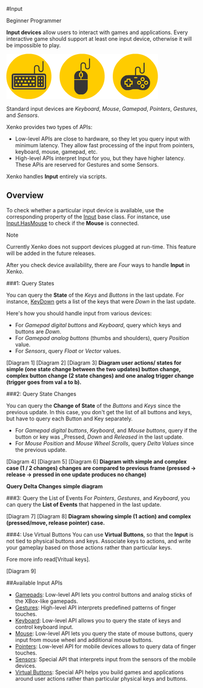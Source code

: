 #Input

<span class="label label-doc-level">Beginner</span>
<span class="label label-doc-audience">Programmer</span>

**Input devices** allow users to interact with games and applications.
Every interactive game should support at least one input device, otherwise it will be impossible to play.

![Input Devices](media/input-device-icons.png)

Standard input devices are _Keyboard_, _Mouse_, _Gamepad_, _Pointers_, _Gestures_, and _Sensors_.

Xenko provides two types of APIs:
* Low-level APIs are close to hardware, so they let you query input with minimum latency. They allow fast processing of the input from pointers, keyboard, mouse, gamepad, etc.
* High-level APIs interpret Input for you, but they have higher latency. These APis are reserved for Gestures and some Sensors.

Xenko handles **Input** entirely via scripts.

## Overview

To check whether a particular input device is available,
use the corresponding property of the [Input](xref="SiliconStudio.Xenko.Input.InputManager") base class.
For instance, use [Input.HasMouse](xref="SiliconStudio.Xenko.Input.InputManager.HasMouse") to check if the **Mouse** is connected.

> [!Note] 
> Currently Xenko does not support devices plugged at run-time. This feature will be added in the future releases.

After you check device availability, there are _Four_ ways to handle **Input** in Xenko.

###1: Query States

You can query the **State** of the _Keys_ and _Buttons_ in the last update.
For instance, [KeyDown](xref="SiliconStudio.Xenko.Input.InputManager.KeyDown") gets a list of the keys that were _Down_ in the last update.

Here's how you should handle input from various devices:

* For _Gamepad digital buttons_ and _Keyboard_, query which keys and buttons are _Down_.
* For _Gamepad analog buttons_ (thumbs and shoulders), query _Position_ value.
* For _Sensors_, query _Float_ or _Vector_ values.


[Diagram 1]
[Diagram 2]
[Diagram 3]
**Diagram user actions/ states for**
**simple (one state change between the two updates) button change,**
**complex button change (2 state changes) and one analog trigger change (trigger goes from val a to b).**

###2: Query State Changes

You can query the **Change of State** of the _Buttons_ and _Keys_ since the previous update.
In this case, you don't get the list of all buttons and keys, but have to query each Button and Key separately.

* For _Gamepad digital buttons_, _Keyboard_, and _Mouse buttons_, query if the button or key was _Pressed, _Down_ and _Released_ in the last update.
* For _Mouse Position_ and _Mouse Wheel Scrolls_, query _Delta Values_ since the previous update.

[Diagram 4]
[Diagram 5]
[Diagram 6]
**Diagram with simple and complex case (1 / 2 changes)**
**changes are compared to previous frame (pressed -> release -> pressed in one update produces no change)**

**Query Delta Changes**
**simple diagram**

###3: Query the List of Events
For _Pointers_, _Gestures_, and _Keyboard_, you can query the **List of Events** that happened in the last update.

[Diagram 7]
[Diagram 8]
**Diagram showing simple (1 action) and complex (pressed/move, release pointer) case.**

###4: Use Virtual Buttons
You can use **Virtual Buttons**, so that the **Input** is not tied to physical buttons and keys.
Associate keys to actions, and write your gameplay based on those actions rather than particular keys.

Fore more info read[Vritual keys].

[Diagram 9]


##Available Input APIs

* [Gamepads](gamepads.md): Low-level API lets you control buttons and analog sticks of the XBox-like gamepads.
* [Gestures](gestures.md): High-level API interprets predefined patterns of finger touches.
* [Keyboard](keyboard.md): Low-level API allows you to query the state of keys and control keyboard input.
* [Mouse](mouse.md): Low-level API lets you query the state of mouse buttons, query input from mouse wheel and additional mouse buttons.
* [Pointers](pointers.md): Low-level API for mobile devices allows to query data of finger touches.
* [Sensors](sensors.md): Special API that interprets input from the sensors of the mobile devices.
* [Virtual Buttons](virtual-buttons.md): Special API helps you build games and applications around user actions rather than particular physical keys and buttons.
